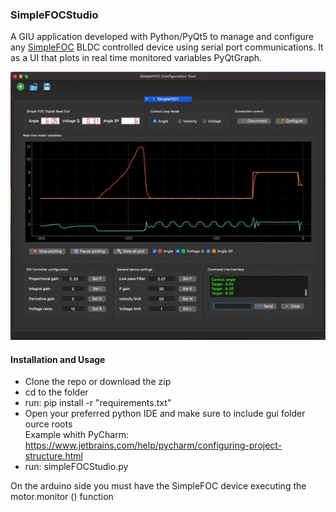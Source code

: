 ### SimpleFOCStudio


A GIU application developed  with Python/PyQt5 to manage and configure any [SimpleFOC](https://github.com/simplefoc)  BLDC controlled device using serial port communications. It as a UI that plots in real time monitored  variables PyQtGraph.

![SimpleFOCStudio](DOC/SimpleFOCStudio.gif?raw=true)


#### Installation and Usage

- Clone the repo or download the zip
- cd to the folder
- run: pip install -r "requirements.txt"
- Open your preferred python IDE and make sure to include gui folder ource roots  
   Example whith PyCharm:  https://www.jetbrains.com/help/pycharm/configuring-project-structure.html
- run:  simpleFOCStudio.py

On the arduino side you must have the SimpleFOC device executing the motor.monitor () function

